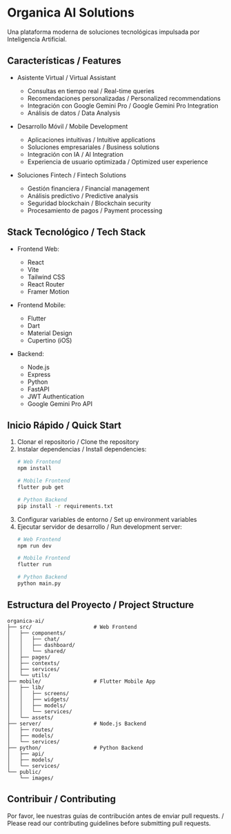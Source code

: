 # Organica AI Solutions

Una plataforma moderna de soluciones tecnológicas impulsada por Inteligencia Artificial.

## Características / Features

- Asistente Virtual / Virtual Assistant
  - Consultas en tiempo real / Real-time queries
  - Recomendaciones personalizadas / Personalized recommendations
  - Integración con Google Gemini Pro / Google Gemini Pro Integration
  - Análisis de datos / Data Analysis

- Desarrollo Móvil / Mobile Development
  - Aplicaciones intuitivas / Intuitive applications
  - Soluciones empresariales / Business solutions
  - Integración con IA / AI Integration
  - Experiencia de usuario optimizada / Optimized user experience

- Soluciones Fintech / Fintech Solutions
  - Gestión financiera / Financial management
  - Análisis predictivo / Predictive analysis
  - Seguridad blockchain / Blockchain security
  - Procesamiento de pagos / Payment processing

## Stack Tecnológico / Tech Stack

- Frontend Web:
  - React
  - Vite
  - Tailwind CSS
  - React Router
  - Framer Motion

- Frontend Mobile:
  - Flutter
  - Dart
  - Material Design
  - Cupertino (iOS)

- Backend:
  - Node.js
  - Express
  - Python
  - FastAPI
  - JWT Authentication
  - Google Gemini Pro API

## Inicio Rápido / Quick Start

1. Clonar el repositorio / Clone the repository
2. Instalar dependencias / Install dependencies:
   ```bash
   # Web Frontend
   npm install

   # Mobile Frontend
   flutter pub get

   # Python Backend
   pip install -r requirements.txt
   ```
3. Configurar variables de entorno / Set up environment variables
4. Ejecutar servidor de desarrollo / Run development server:
   ```bash
   # Web Frontend
   npm run dev

   # Mobile Frontend
   flutter run

   # Python Backend
   python main.py
   ```

## Estructura del Proyecto / Project Structure

```
organica-ai/
├── src/                    # Web Frontend
│   ├── components/
│   │   ├── chat/
│   │   ├── dashboard/
│   │   └── shared/
│   ├── pages/
│   ├── contexts/
│   ├── services/
│   └── utils/
├── mobile/                 # Flutter Mobile App
│   ├── lib/
│   │   ├── screens/
│   │   ├── widgets/
│   │   ├── models/
│   │   └── services/
│   └── assets/
├── server/                 # Node.js Backend
│   ├── routes/
│   ├── models/
│   └── services/
├── python/                 # Python Backend
│   ├── api/
│   ├── models/
│   └── services/
└── public/
    └── images/
```

## Contribuir / Contributing

Por favor, lee nuestras guías de contribución antes de enviar pull requests. / Please read our contributing guidelines before submitting pull requests.
